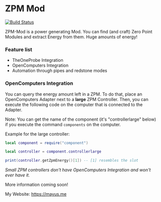 # ZPM Mod
[![Build Status](https://travis-ci.org/MayusYT/ZPM-Mod.png)](https://travis-ci.org/MayusYT/ZPM-Mod)


ZPM-Mod is a power generating Mod. You can find (and craft) Zero Point Modules and extract Energy from them. Huge amounts of energy!

### Feature list
* TheOneProbe Integration
* OpenComputers Integration
* Automation through pipes and redstone modes

### OpenComputers Integration
You can query the energy amount left in a ZPM.
To do that, place an OpenComputers Adapter next to a **large** ZPM Controller.
Then, you can execute the following code on the computer that is connected to the Adapter.

Note: You can get the name of the component (it's "controllerlarge" below) if you execute the command `components` on the computer.

Example for the large controller:
```lua
local component = require("component")

local controller = component.controllerlarge

print(controller.getZpmEnergy()[1]) -- [1] resembles the slot
```

*Small ZPM controllers don't have OpenComputers Integration and won't ever have it.*

More information coming soon!

My Website: https://mayus.me
